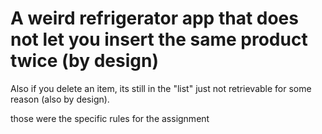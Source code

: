 # A weird refrigerator app that does not let you insert the same product twice (by design)
Also if you delete an item, its still in the "list" just not retrievable for some reason (also by design).

those were the specific rules for the assignment
